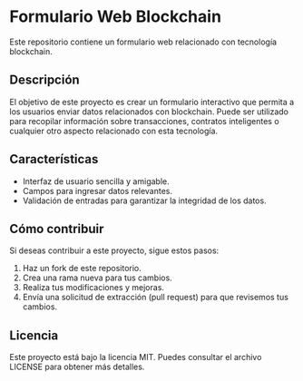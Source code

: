 # Formulario Web Blockchain

Este repositorio contiene un formulario web relacionado con tecnología blockchain.

## Descripción

El objetivo de este proyecto es crear un formulario interactivo que permita a los usuarios enviar datos relacionados con blockchain. Puede ser utilizado para recopilar información sobre transacciones, contratos inteligentes o cualquier otro aspecto relacionado con esta tecnología.

## Características

- Interfaz de usuario sencilla y amigable.
- Campos para ingresar datos relevantes.
- Validación de entradas para garantizar la integridad de los datos.

## Cómo contribuir

Si deseas contribuir a este proyecto, sigue estos pasos:

1. Haz un fork de este repositorio.
2. Crea una rama nueva para tus cambios.
3. Realiza tus modificaciones y mejoras.
4. Envía una solicitud de extracción (pull request) para que revisemos tus cambios.

## Licencia

Este proyecto está bajo la licencia MIT. Puedes consultar el archivo LICENSE para obtener más detalles.

